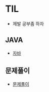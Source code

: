 # TIL
* 제발 공부좀 하자




## JAVA 
 * [자바](https://github.com/newbe01/TIL/blob/main/JAVA/JAVA.md)
## 문제풀이 
 * [문제풀이](https://github.com/newbe01/TIL/blob/main/solved/solved.md)